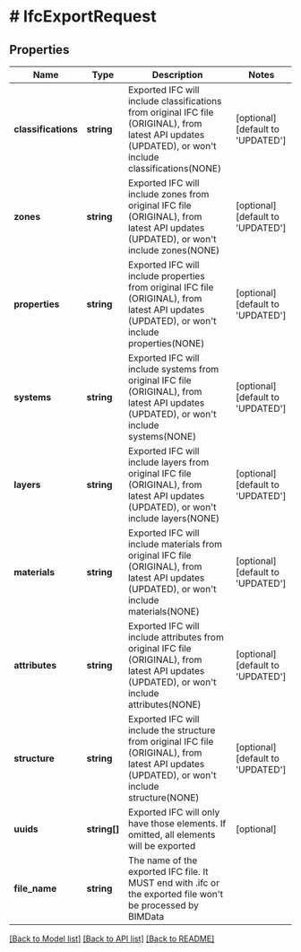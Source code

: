 # # IfcExportRequest

## Properties

Name | Type | Description | Notes
------------ | ------------- | ------------- | -------------
**classifications** | **string** | Exported IFC will include classifications from original IFC file (ORIGINAL), from latest API updates (UPDATED), or won&#39;t include classifications(NONE) | [optional] [default to 'UPDATED']
**zones** | **string** | Exported IFC will include zones from original IFC file (ORIGINAL), from latest API updates (UPDATED), or won&#39;t include zones(NONE) | [optional] [default to 'UPDATED']
**properties** | **string** | Exported IFC will include properties from original IFC file (ORIGINAL), from latest API updates (UPDATED), or won&#39;t include properties(NONE) | [optional] [default to 'UPDATED']
**systems** | **string** | Exported IFC will include systems from original IFC file (ORIGINAL), from latest API updates (UPDATED), or won&#39;t include systems(NONE) | [optional] [default to 'UPDATED']
**layers** | **string** | Exported IFC will include layers from original IFC file (ORIGINAL), from latest API updates (UPDATED), or won&#39;t include layers(NONE) | [optional] [default to 'UPDATED']
**materials** | **string** | Exported IFC will include materials from original IFC file (ORIGINAL), from latest API updates (UPDATED), or won&#39;t include materials(NONE) | [optional] [default to 'UPDATED']
**attributes** | **string** | Exported IFC will include attributes from original IFC file (ORIGINAL), from latest API updates (UPDATED), or won&#39;t include attributes(NONE) | [optional] [default to 'UPDATED']
**structure** | **string** | Exported IFC will include the structure from original IFC file (ORIGINAL), from latest API updates (UPDATED), or won&#39;t include structure(NONE) | [optional] [default to 'UPDATED']
**uuids** | **string[]** | Exported IFC will only have those elements. If omitted, all elements will be exported | [optional]
**file_name** | **string** | The name of the exported IFC file. It MUST end with .ifc or the exported file won&#39;t be processed by BIMData |

[[Back to Model list]](../../README.md#models) [[Back to API list]](../../README.md#endpoints) [[Back to README]](../../README.md)

